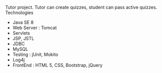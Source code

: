 Tutor project. Tutor can create quizzes, student can pass active quizzes.
Technologies
<ul>
<li> Java SE 8 </li>
<li> Web Server : Tomcat </li>
<li> Servlets </li>
<li> JSP, JSTL </li>
<li> JDBC </li>
<li> MySQL </li>
<li> Testing : jUnit, Mokito </li>
<li> Log4j </li>
<li> FrontEnd : HTML 5, CSS, Bootstrap, jQuery </li>
</ul>
